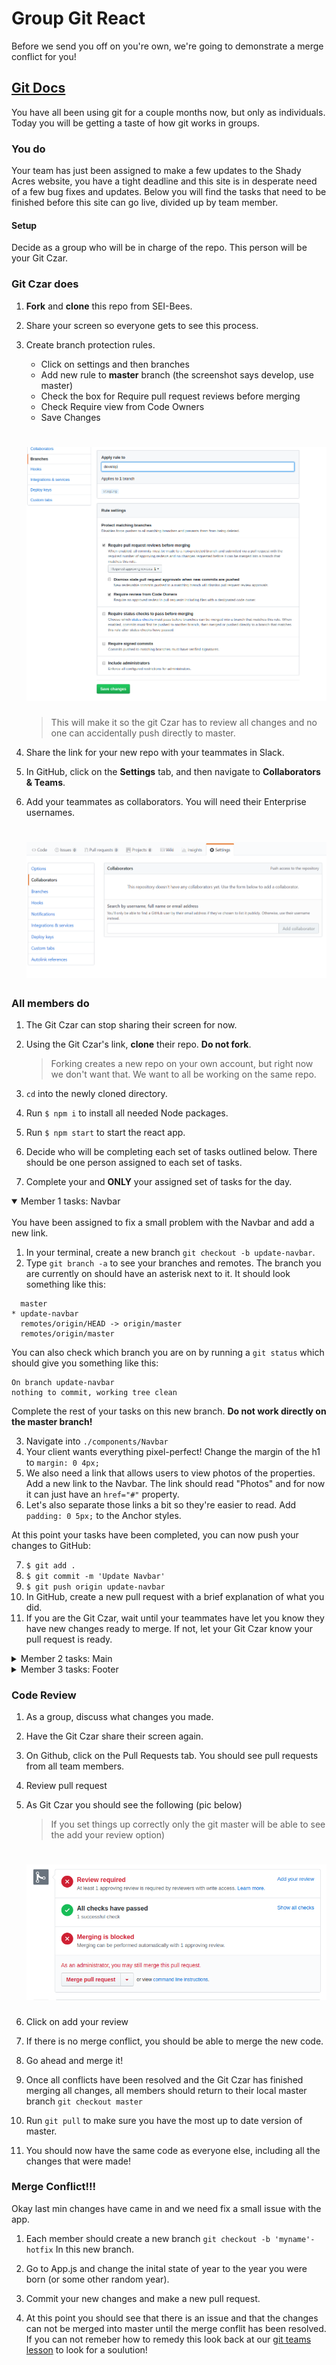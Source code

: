 # Group Git React

Before we send you off on you're own, we're going to demonstrate a merge conflict for you!

## [Git Docs](https://www.git-scm.com/docs)

You have all been using git for a couple months now, but only as individuals. Today you will be getting a taste of how git works in groups.

### You do

Your team has just been assigned to make a few updates to the Shady Acres website, you have a tight deadline and this site is in desperate need of a few bug fixes and updates. Below you will find the tasks that need to be finished before this site can go live, divided up by team member.

#### Setup

Decide as a group who will be in charge of the repo. This person will be your Git Czar.

### Git Czar does

1. **Fork** and **clone** this repo from SEI-Bees.

1. Share your screen so everyone gets to see this process.

1. Create branch protection rules.
    - Click on settings and then branches
    - Add new rule to **master** branch (the screenshot says develop, use master)
    - Check the box for Require pull request reviews before merging
    - Check Require view from Code Owners
    - Save Changes 
    # ![](assets/add_rules.png)

    >This will make it so the git Czar has to review all changes and no one can accidentally push directly to master.

1. Share the link for your new repo with your teammates in Slack.

1. In GitHub, click on the **Settings** tab, and then navigate to **Collaborators & Teams**.

1. Add your teammates as collaborators. You will need their Enterprise usernames.
   # ![](assets/add_collaborators.png)

### All members do

1. The Git Czar can stop sharing their screen for now.

1. Using the Git Czar's link, **clone** their repo. **Do not fork**. 
    >Forking creates a new repo on your own account, but right now we don't want that. We want to all be working on the same repo.

1. `cd` into the newly cloned directory.

1. Run `$ npm i` to install all needed Node packages.

1. Run `$ npm start` to start the react app.

1. Decide who will be completing each set of tasks outlined below. There should be one person assigned to each set of tasks.

1. Complete your and **ONLY** your assigned set of tasks for the day.

<details open>
<summary> Member 1 tasks: Navbar</summary>
<br>
You have been assigned to fix a small problem with the Navbar and add a new link.

1. In your terminal, create a new branch `git checkout -b update-navbar`.
1. Type `git branch -a` to see your branches and remotes. The branch you are currently on should have an asterisk next to it. It should look something like this:
```  
  master
* update-navbar
  remotes/origin/HEAD -> origin/master
  remotes/origin/master 
```

You can also check which branch you are on by running a `git status` which should give you something like this:
```
On branch update-navbar
nothing to commit, working tree clean
```

Complete the rest of your tasks on this new branch. **Do not work directly on the master branch!**

3. Navigate into `./components/Navbar`
1. Your client wants everything pixel-perfect! Change the margin of the h1 to `margin: 0 4px;`
1. We also need a link that allows users to view photos of the properties. Add a new link to the Navbar. The link should read "Photos" and for now it can just have an `href="#"` property.
1. Let's also separate those links a bit so they're easier to read. Add `padding: 0 5px;` to the Anchor styles.

At this point your tasks have been completed, you can now push your changes to GitHub:

7. `$ git add .`
1. `$ git commit -m 'Update Navbar'`
1. `$ git push origin update-navbar`
1. In GitHub, create a new pull request with a brief explanation of what you did.
1. If you are the Git Czar, wait until your teammates have let you know they have new changes ready to merge. If not, let your Git Czar know your pull request is ready. 

</details>

<details>
<summary> Member 2 tasks: Main</summary>
<br>
You have been assigned to fix a typo and add a little styling to the Main component.

1. In your terminal, create a new branch `git checkout -b update-main`.
1. Type `git branch -a` to see your branches and remotes. The branch you are currently on should have an asterisk next to it. It should look something like this:
```  
  master
* update-main
  remotes/origin/HEAD -> origin/master
  remotes/origin/master 
```

You can also check which branch you are on by running a `git status` which should give you something like this:
```
On branch update-main
nothing to commit, working tree clean
```

Complete the rest of your tasks on this new branch. **Do not work directly on the master branch!**

3. Navigate into `./components/Main`
1. Did you catch the typo? Delete the last 'r' from the word 'Reserve' in the first div.
1. Make the text more readable. Add the line `flex-direction: column;` to the end of your Div styles.
1. Center the text with `text-align: center;`

At this point your tasks have been completed, you can now push your changes to GitHub:

7. `$ git add .`
1. `$ git commit -m 'Update Main'`
1. `$ git push origin update-main`
1. In GitHub, create a new pull request with a brief explanation of what you did.
1. If you are the Git Czar, wait until your teammates have let you know they have new changes ready to merge. If not, let your Git Czar know your pull request is ready. 
</details>

<details>
<summary> Member 3 tasks: Footer</summary>
<br>
You have been assigned to add credits and fix a bug in the Footer component.

1. In your terminal, create a new branch `git checkout -b update-footer`.
1. Type `git branch -a` to see your branches and remotes. The branch you are currently on should have an asterisk next to it. It should look something like this:
```  
  master
* update-footer
  remotes/origin/HEAD -> origin/master
  remotes/origin/master 
```

You can also check which branch you are on by running a `git status` which should give you something like this:
```
On branch update-footer
nothing to commit, working tree clean
```

Complete the rest of your tasks on this new branch. **Do not work directly on the master branch!**

3. Navigate into `./components/Footer`
1. Currently there is no footer. Make sure everyone who looks at this site will know who built it! Add `<span>Shady Acres</span> ©2020 built by name, name, and name.` (replace 'name' with each of your team's names) to `<Credit>`
1. It might look a little better if the text is centered. Add styles to `Credit` to center the text.
1. Let's also give the text a little more padding. Add `padding: 5px;` to `Credit`

At this point your tasks have been completed, you can now push your changes to GitHub:

7. `$ git add .`
1. `$ git commit -m 'Update Footer'`
1. `$ git push origin update-footer`
1. In GitHub, create a new pull request with a brief explanation of what you did.
1. If you are the Git Czar, wait until your teammates have let you know they have new changes ready to merge. If not, let your Git Czar know your pull request is ready. 
</details>

### Code Review

1. As a group, discuss what changes you made.

1. Have the Git Czar share their screen again.

1. On Github, click on the Pull Requests tab. You should see pull requests from all team members.

1. Review pull request

1. As Git Czar you should see the following (pic below)
    >If you set things up correctly only the git master will be able to see the add your review option)

    # ![](assets/review_merge3.png)

1. Click on add your review

1. If there is no merge conflict, you should be able to merge the new code.

1. Go ahead and merge it!

1. Once all conflicts have been resolved and the Git Czar has finished merging all changes, all members should return to their local master branch `git checkout master`

1. Run `git pull` to make sure you have the most up to date version of master.

1. You should now have the same code as everyone else, including all the changes that were made!

### Merge Conflict!!!

Okay last min changes have came in and we need fix a small issue with the app. 

1. Each member should create a new branch `git checkout -b 'myname'-hotfix` In this new branch. 

1. Go to App.js and change the inital state of year to the year you were born (or some other random year).

1. Commit your new changes and make a new pull request. 

1. At this point you should see that there is an issue and that the changes can not be merged into master until the merge conflit has been resolved. If you can not remeber how to remedy this look back at our [git teams lesson](https://git.generalassemb.ly/sei-nyc-bees/git-teams) to look for a soulution!
